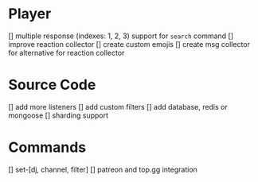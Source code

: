 # Player
[] multiple response (indexes: 1, 2, 3) support for `search` command
[] improve reaction collector
[] create custom emojis
[] create msg collector for alternative for reaction collector

# Source Code 
[] add more listeners
[] add custom filters
[] add database, redis or mongoose
[] sharding support 

# Commands
[] set-[dj, channel, filter]
[] patreon and top.gg integration